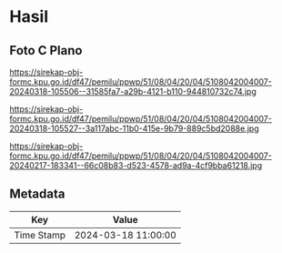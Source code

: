 # Hasil

## Foto C Plano

https://sirekap-obj-formc.kpu.go.id/df47/pemilu/ppwp/51/08/04/20/04/5108042004007-20240318-105506--31585fa7-a29b-4121-b110-944810732c74.jpg

https://sirekap-obj-formc.kpu.go.id/df47/pemilu/ppwp/51/08/04/20/04/5108042004007-20240318-105527--3a117abc-11b0-415e-9b79-889c5bd2088e.jpg

https://sirekap-obj-formc.kpu.go.id/df47/pemilu/ppwp/51/08/04/20/04/5108042004007-20240217-183341--66c08b83-d523-4578-ad9a-4cf9bba61218.jpg


## Metadata

| Key        | Value               |
| ---------- | ------------------- |
| Time Stamp | 2024-03-18 11:00:00 |



